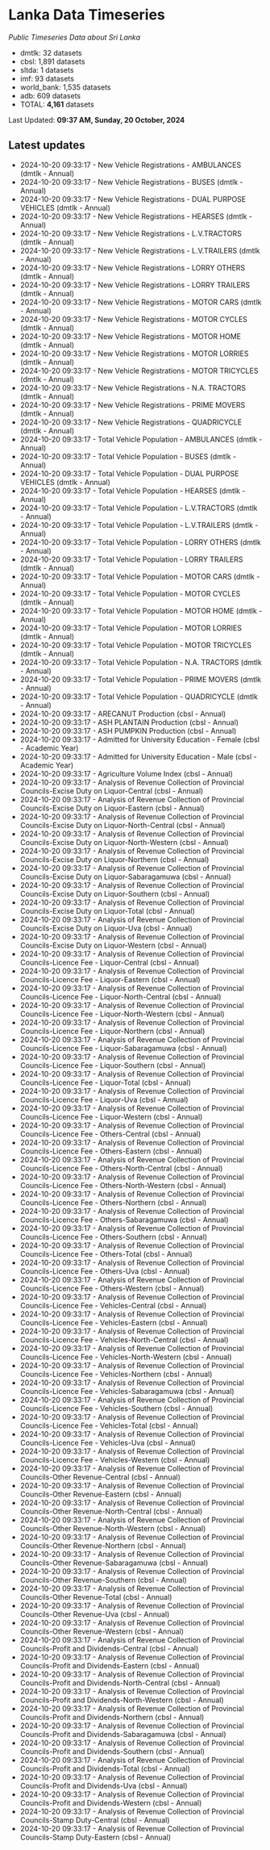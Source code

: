 # Lanka Data Timeseries
*Public Timeseries Data about Sri Lanka*

* dmtlk: 32 datasets
* cbsl: 1,891 datasets
* sltda: 1 datasets
* imf: 93 datasets
* world_bank: 1,535 datasets
* adb: 609 datasets
* TOTAL: **4,161** datasets

Last Updated: **09:37 AM, Sunday, 20 October, 2024**

## Latest updates

* 2024-10-20 09:33:17 - New Vehicle Registrations - AMBULANCES (dmtlk - Annual)
* 2024-10-20 09:33:17 - New Vehicle Registrations - BUSES (dmtlk - Annual)
* 2024-10-20 09:33:17 - New Vehicle Registrations - DUAL PURPOSE VEHICLES (dmtlk - Annual)
* 2024-10-20 09:33:17 - New Vehicle Registrations - HEARSES (dmtlk - Annual)
* 2024-10-20 09:33:17 - New Vehicle Registrations - L.V.TRACTORS (dmtlk - Annual)
* 2024-10-20 09:33:17 - New Vehicle Registrations - L.V.TRAILERS (dmtlk - Annual)
* 2024-10-20 09:33:17 - New Vehicle Registrations - LORRY OTHERS (dmtlk - Annual)
* 2024-10-20 09:33:17 - New Vehicle Registrations - LORRY TRAILERS (dmtlk - Annual)
* 2024-10-20 09:33:17 - New Vehicle Registrations - MOTOR CARS (dmtlk - Annual)
* 2024-10-20 09:33:17 - New Vehicle Registrations - MOTOR CYCLES (dmtlk - Annual)
* 2024-10-20 09:33:17 - New Vehicle Registrations - MOTOR HOME (dmtlk - Annual)
* 2024-10-20 09:33:17 - New Vehicle Registrations - MOTOR LORRIES (dmtlk - Annual)
* 2024-10-20 09:33:17 - New Vehicle Registrations - MOTOR TRICYCLES (dmtlk - Annual)
* 2024-10-20 09:33:17 - New Vehicle Registrations - N.A. TRACTORS (dmtlk - Annual)
* 2024-10-20 09:33:17 - New Vehicle Registrations - PRIME MOVERS (dmtlk - Annual)
* 2024-10-20 09:33:17 - New Vehicle Registrations - QUADRICYCLE (dmtlk - Annual)
* 2024-10-20 09:33:17 - Total Vehicle Population - AMBULANCES (dmtlk - Annual)
* 2024-10-20 09:33:17 - Total Vehicle Population - BUSES (dmtlk - Annual)
* 2024-10-20 09:33:17 - Total Vehicle Population - DUAL PURPOSE VEHICLES (dmtlk - Annual)
* 2024-10-20 09:33:17 - Total Vehicle Population - HEARSES (dmtlk - Annual)
* 2024-10-20 09:33:17 - Total Vehicle Population - L.V.TRACTORS (dmtlk - Annual)
* 2024-10-20 09:33:17 - Total Vehicle Population - L.V.TRAILERS (dmtlk - Annual)
* 2024-10-20 09:33:17 - Total Vehicle Population - LORRY OTHERS (dmtlk - Annual)
* 2024-10-20 09:33:17 - Total Vehicle Population - LORRY TRAILERS (dmtlk - Annual)
* 2024-10-20 09:33:17 - Total Vehicle Population - MOTOR CARS (dmtlk - Annual)
* 2024-10-20 09:33:17 - Total Vehicle Population - MOTOR CYCLES (dmtlk - Annual)
* 2024-10-20 09:33:17 - Total Vehicle Population - MOTOR HOME (dmtlk - Annual)
* 2024-10-20 09:33:17 - Total Vehicle Population - MOTOR LORRIES (dmtlk - Annual)
* 2024-10-20 09:33:17 - Total Vehicle Population - MOTOR TRICYCLES (dmtlk - Annual)
* 2024-10-20 09:33:17 - Total Vehicle Population - N.A. TRACTORS (dmtlk - Annual)
* 2024-10-20 09:33:17 - Total Vehicle Population - PRIME MOVERS (dmtlk - Annual)
* 2024-10-20 09:33:17 - Total Vehicle Population - QUADRICYCLE (dmtlk - Annual)
* 2024-10-20 09:33:17 - ARECANUT Production (cbsl - Annual)
* 2024-10-20 09:33:17 - ASH PLANTAIN Production (cbsl - Annual)
* 2024-10-20 09:33:17 - ASH PUMPKIN Production (cbsl - Annual)
* 2024-10-20 09:33:17 - Admitted for University Education - Female (cbsl - Academic Year)
* 2024-10-20 09:33:17 - Admitted for University Education - Male (cbsl - Academic Year)
* 2024-10-20 09:33:17 - Agriculture Volume Index (cbsl - Annual)
* 2024-10-20 09:33:17 - Analysis of Revenue Collection of Provincial Councils-Excise Duty on Liquor-Central (cbsl - Annual)
* 2024-10-20 09:33:17 - Analysis of Revenue Collection of Provincial Councils-Excise Duty on Liquor-Eastern (cbsl - Annual)
* 2024-10-20 09:33:17 - Analysis of Revenue Collection of Provincial Councils-Excise Duty on Liquor-North-Central (cbsl - Annual)
* 2024-10-20 09:33:17 - Analysis of Revenue Collection of Provincial Councils-Excise Duty on Liquor-North-Western (cbsl - Annual)
* 2024-10-20 09:33:17 - Analysis of Revenue Collection of Provincial Councils-Excise Duty on Liquor-Northern (cbsl - Annual)
* 2024-10-20 09:33:17 - Analysis of Revenue Collection of Provincial Councils-Excise Duty on Liquor-Sabaragamuwa (cbsl - Annual)
* 2024-10-20 09:33:17 - Analysis of Revenue Collection of Provincial Councils-Excise Duty on Liquor-Southern (cbsl - Annual)
* 2024-10-20 09:33:17 - Analysis of Revenue Collection of Provincial Councils-Excise Duty on Liquor-Total (cbsl - Annual)
* 2024-10-20 09:33:17 - Analysis of Revenue Collection of Provincial Councils-Excise Duty on Liquor-Uva (cbsl - Annual)
* 2024-10-20 09:33:17 - Analysis of Revenue Collection of Provincial Councils-Excise Duty on Liquor-Western (cbsl - Annual)
* 2024-10-20 09:33:17 - Analysis of Revenue Collection of Provincial Councils-Licence Fee - Liquor-Central (cbsl - Annual)
* 2024-10-20 09:33:17 - Analysis of Revenue Collection of Provincial Councils-Licence Fee - Liquor-Eastern (cbsl - Annual)
* 2024-10-20 09:33:17 - Analysis of Revenue Collection of Provincial Councils-Licence Fee - Liquor-North-Central (cbsl - Annual)
* 2024-10-20 09:33:17 - Analysis of Revenue Collection of Provincial Councils-Licence Fee - Liquor-North-Western (cbsl - Annual)
* 2024-10-20 09:33:17 - Analysis of Revenue Collection of Provincial Councils-Licence Fee - Liquor-Northern (cbsl - Annual)
* 2024-10-20 09:33:17 - Analysis of Revenue Collection of Provincial Councils-Licence Fee - Liquor-Sabaragamuwa (cbsl - Annual)
* 2024-10-20 09:33:17 - Analysis of Revenue Collection of Provincial Councils-Licence Fee - Liquor-Southern (cbsl - Annual)
* 2024-10-20 09:33:17 - Analysis of Revenue Collection of Provincial Councils-Licence Fee - Liquor-Total (cbsl - Annual)
* 2024-10-20 09:33:17 - Analysis of Revenue Collection of Provincial Councils-Licence Fee - Liquor-Uva (cbsl - Annual)
* 2024-10-20 09:33:17 - Analysis of Revenue Collection of Provincial Councils-Licence Fee - Liquor-Western (cbsl - Annual)
* 2024-10-20 09:33:17 - Analysis of Revenue Collection of Provincial Councils-Licence Fee - Others-Central (cbsl - Annual)
* 2024-10-20 09:33:17 - Analysis of Revenue Collection of Provincial Councils-Licence Fee - Others-Eastern (cbsl - Annual)
* 2024-10-20 09:33:17 - Analysis of Revenue Collection of Provincial Councils-Licence Fee - Others-North-Central (cbsl - Annual)
* 2024-10-20 09:33:17 - Analysis of Revenue Collection of Provincial Councils-Licence Fee - Others-North-Western (cbsl - Annual)
* 2024-10-20 09:33:17 - Analysis of Revenue Collection of Provincial Councils-Licence Fee - Others-Northern (cbsl - Annual)
* 2024-10-20 09:33:17 - Analysis of Revenue Collection of Provincial Councils-Licence Fee - Others-Sabaragamuwa (cbsl - Annual)
* 2024-10-20 09:33:17 - Analysis of Revenue Collection of Provincial Councils-Licence Fee - Others-Southern (cbsl - Annual)
* 2024-10-20 09:33:17 - Analysis of Revenue Collection of Provincial Councils-Licence Fee - Others-Total (cbsl - Annual)
* 2024-10-20 09:33:17 - Analysis of Revenue Collection of Provincial Councils-Licence Fee - Others-Uva (cbsl - Annual)
* 2024-10-20 09:33:17 - Analysis of Revenue Collection of Provincial Councils-Licence Fee - Others-Western (cbsl - Annual)
* 2024-10-20 09:33:17 - Analysis of Revenue Collection of Provincial Councils-Licence Fee - Vehicles-Central (cbsl - Annual)
* 2024-10-20 09:33:17 - Analysis of Revenue Collection of Provincial Councils-Licence Fee - Vehicles-Eastern (cbsl - Annual)
* 2024-10-20 09:33:17 - Analysis of Revenue Collection of Provincial Councils-Licence Fee - Vehicles-North-Central (cbsl - Annual)
* 2024-10-20 09:33:17 - Analysis of Revenue Collection of Provincial Councils-Licence Fee - Vehicles-North-Western (cbsl - Annual)
* 2024-10-20 09:33:17 - Analysis of Revenue Collection of Provincial Councils-Licence Fee - Vehicles-Northern (cbsl - Annual)
* 2024-10-20 09:33:17 - Analysis of Revenue Collection of Provincial Councils-Licence Fee - Vehicles-Sabaragamuwa (cbsl - Annual)
* 2024-10-20 09:33:17 - Analysis of Revenue Collection of Provincial Councils-Licence Fee - Vehicles-Southern (cbsl - Annual)
* 2024-10-20 09:33:17 - Analysis of Revenue Collection of Provincial Councils-Licence Fee - Vehicles-Total (cbsl - Annual)
* 2024-10-20 09:33:17 - Analysis of Revenue Collection of Provincial Councils-Licence Fee - Vehicles-Uva (cbsl - Annual)
* 2024-10-20 09:33:17 - Analysis of Revenue Collection of Provincial Councils-Licence Fee - Vehicles-Western (cbsl - Annual)
* 2024-10-20 09:33:17 - Analysis of Revenue Collection of Provincial Councils-Other Revenue-Central (cbsl - Annual)
* 2024-10-20 09:33:17 - Analysis of Revenue Collection of Provincial Councils-Other Revenue-Eastern (cbsl - Annual)
* 2024-10-20 09:33:17 - Analysis of Revenue Collection of Provincial Councils-Other Revenue-North-Central (cbsl - Annual)
* 2024-10-20 09:33:17 - Analysis of Revenue Collection of Provincial Councils-Other Revenue-North-Western (cbsl - Annual)
* 2024-10-20 09:33:17 - Analysis of Revenue Collection of Provincial Councils-Other Revenue-Northern (cbsl - Annual)
* 2024-10-20 09:33:17 - Analysis of Revenue Collection of Provincial Councils-Other Revenue-Sabaragamuwa (cbsl - Annual)
* 2024-10-20 09:33:17 - Analysis of Revenue Collection of Provincial Councils-Other Revenue-Southern (cbsl - Annual)
* 2024-10-20 09:33:17 - Analysis of Revenue Collection of Provincial Councils-Other Revenue-Total (cbsl - Annual)
* 2024-10-20 09:33:17 - Analysis of Revenue Collection of Provincial Councils-Other Revenue-Uva (cbsl - Annual)
* 2024-10-20 09:33:17 - Analysis of Revenue Collection of Provincial Councils-Other Revenue-Western (cbsl - Annual)
* 2024-10-20 09:33:17 - Analysis of Revenue Collection of Provincial Councils-Profit and Dividends-Central (cbsl - Annual)
* 2024-10-20 09:33:17 - Analysis of Revenue Collection of Provincial Councils-Profit and Dividends-Eastern (cbsl - Annual)
* 2024-10-20 09:33:17 - Analysis of Revenue Collection of Provincial Councils-Profit and Dividends-North-Central (cbsl - Annual)
* 2024-10-20 09:33:17 - Analysis of Revenue Collection of Provincial Councils-Profit and Dividends-North-Western (cbsl - Annual)
* 2024-10-20 09:33:17 - Analysis of Revenue Collection of Provincial Councils-Profit and Dividends-Northern (cbsl - Annual)
* 2024-10-20 09:33:17 - Analysis of Revenue Collection of Provincial Councils-Profit and Dividends-Sabaragamuwa (cbsl - Annual)
* 2024-10-20 09:33:17 - Analysis of Revenue Collection of Provincial Councils-Profit and Dividends-Southern (cbsl - Annual)
* 2024-10-20 09:33:17 - Analysis of Revenue Collection of Provincial Councils-Profit and Dividends-Total (cbsl - Annual)
* 2024-10-20 09:33:17 - Analysis of Revenue Collection of Provincial Councils-Profit and Dividends-Uva (cbsl - Annual)
* 2024-10-20 09:33:17 - Analysis of Revenue Collection of Provincial Councils-Profit and Dividends-Western (cbsl - Annual)
* 2024-10-20 09:33:17 - Analysis of Revenue Collection of Provincial Councils-Stamp Duty-Central (cbsl - Annual)
* 2024-10-20 09:33:17 - Analysis of Revenue Collection of Provincial Councils-Stamp Duty-Eastern (cbsl - Annual)